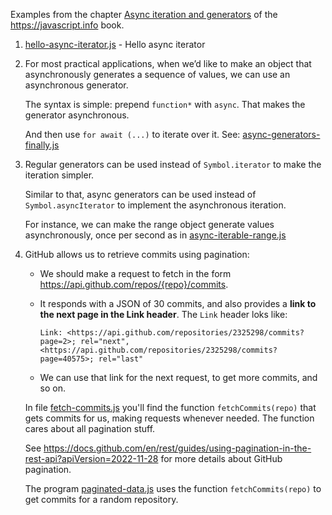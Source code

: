 Examples from the chapter [Async iteration and generators](https://javascript.info/async-iterators-generators) of the <https://javascript.info> book.

1. [hello-async-iterator.js](hello-async-iterator.js) - Hello async iterator
2. For most practical applications, when we’d like to make an object that asynchronously generates a sequence of values, we can use an asynchronous generator.

    The syntax is simple: prepend `function*` with `async`. That makes the generator asynchronous.

    And then use `for await (...)` to iterate over it. See: [async-generators-finally.js](async-generators-finally.js)
3. Regular generators can be used instead of `Symbol.iterator` to make the iteration simpler.

   Similar to that, async generators can be used instead of `Symbol.asyncIterator` to implement the asynchronous iteration.

   For instance, we can make the range object generate values asynchronously, once per second as in [async-iterable-range.js](async-iterable-range.js)
4. GitHub allows us to retrieve commits using pagination:

    - We should make a request to fetch in the form <https://api.github.com/repos/{repo}/commits>.
    - It responds with a JSON of 30 commits, and also provides a **link to the next page in the Link header**. The `Link` header loks like:
     
      ```
      Link: <https://api.github.com/repositories/2325298/commits?page=2>; rel="next", <https://api.github.com/repositories/2325298/commits?page=40575>; rel="last"
      ```
    - We can use that link for the next request, to get more commits, and so on.

    In file [fetch-commits.js](fetch-commits.js) you'll find the function `fetchCommits(repo)` that gets commits for us, making requests whenever needed. The function cares about all pagination stuff. 

    See <https://docs.github.com/en/rest/guides/using-pagination-in-the-rest-api?apiVersion=2022-11-28> for more details about GitHub pagination.

    The program [paginated-data.js](paginated-data.js) uses the function `fetchCommits(repo)` to get commits for a random repository.